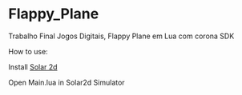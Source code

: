 # Flappy_Plane
Trabalho Final Jogos Digitais, Flappy Plane em Lua com corona SDK

How to use:

Install <a href="https://docs.coronalabs.com/guide/start/installWin/index.html">Solar 2d</a>

Open Main.lua in Solar2d Simulator



